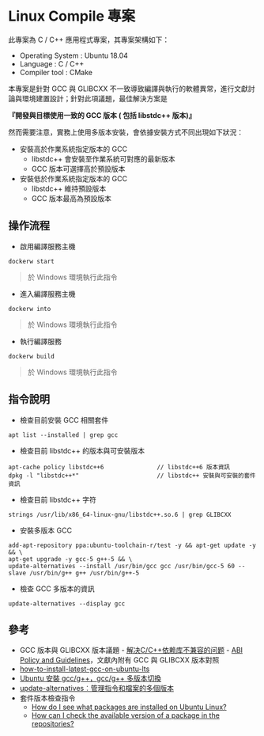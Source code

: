 # Linux Compile 專案

此專案為 C / C++ 應用程式專案，其專案架構如下：

+ Operating System : Ubuntu 18.04
+ Language : C / C++
+ Compiler tool : CMake

本專案是針對 GCC 與 GLIBCXX 不一致導致編譯與執行的軟體異常，進行文獻討論與環境建置設計；針對此項議題，最佳解決方案是

**『開發與目標使用一致的 GCC 版本 ( 包括 libstdc++ 版本)』**

然而需要注意，實務上使用多版本安裝，會依據安裝方式不同出現如下狀況：

+ 安裝高於作業系統指定版本的 GCC
    - libstdc++ 會安裝至作業系統可對應的最新版本
    - GCC 版本可選擇高於預設版本
+ 安裝低於作業系統指定版本的 GCC
    - libstdc++ 維持預設版本
    - GCC 版本最高為預設版本

## 操作流程

+ 啟用編譯服務主機

```
dockerw start
```
> 於 Windows 環境執行此指令

+ 進入編譯服務主機

```
dockerw into
```
> 於 Windows 環境執行此指令

+ 執行編譯服務

```
dockerw build
```
> 於 Windows 環境執行此指令

## 指令說明

+ 檢查目前安裝 GCC 相關套件
```
apt list --installed | grep gcc
```

+ 檢查目前 libstdc++ 的版本與可安裝版本
```
apt-cache policy libstdc++6               // libstdc++6 版本資訊
dpkg -l "libstdc++*"                      // libstdc++ 安裝與可安裝的套件資訊
```

+ 檢查目前 libstdc++ 字符
```
strings /usr/lib/x86_64-linux-gnu/libstdc++.so.6 | grep GLIBCXX
```

+ 安裝多版本 GCC
```
add-apt-repository ppa:ubuntu-toolchain-r/test -y && apt-get update -y  && \
apt-get upgrade -y gcc-5 g++-5 && \
update-alternatives --install /usr/bin/gcc gcc /usr/bin/gcc-5 60 --slave /usr/bin/g++ g++ /usr/bin/g++-5
```

+ 檢查 GCC 多版本的資訊
```
update-alternatives --display gcc
```

## 參考

+ GCC 版本與 GLIBCXX 版本議題
      - [解决C/C++依赖库不兼容的问题](https://zzqcn.github.io/misc/clib-abi.html#ref4)
      - [ABI Policy and Guidelines](https://gcc.gnu.org/onlinedocs/libstdc++/manual/abi.html)，文獻內附有 GCC 與 GLIBCXX 版本對照
+ [how-to-install-latest-gcc-on-ubuntu-lts](https://gist.github.com/application2000/73fd6f4bf1be6600a2cf9f56315a2d91)
+ [Ubuntu 安裝 gcc/g++，gcc/g++ 多版本切換](https://shengyu7697.github.io/ubuntu-gcc/)
+ [update-alternatives︰管理指令和檔案的多個版本](https://documentation.suse.com/zh-tw/sles/15-GA/html/SLES-all/cha-update-alternative.html)
+ 套件版本檢查指令
    - [How do I see what packages are installed on Ubuntu Linux?](https://www.cyberciti.biz/faq/apt-get-list-packages-are-installed-on-ubuntu-linux/)
    - [How can I check the available version of a package in the repositories?](https://askubuntu.com/questions/340530)

